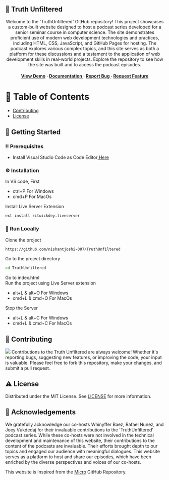 ## :star2: Truth Unfiltered
<div align='center'>
Welcome to the 'TruthUnfiltered' GitHub repository! This project showcases a custom-built website designed to host a podcast series developed for a senior seminar course in computer science. The site demonstrates proficient use of modern web development technologies and practices, including HTML, CSS, JavaScript, and GitHub Pages for hosting. The podcast explores various complex topics, and this site serves as both a platform for these discussions and a testament to the application of web development skills in real-world projects. Explore the repository to see how the site was built and to access the podcast episodes.
<h4> <a href=https://nishantjoshi-007.github.io/TruthUnfiltered/>View Demo</a> <span> · </span> <a href="https://github.com/nishantjoshi-007/TruthUnfiltered/blob/main/README.md"> Documentation </a> <span> · </span> <a href="https://github.com/nishantjoshi-007/TruthUnfiltered/issues"> Report Bug </a> <span> · </span> <a href="https://github.com/nishantjoshi-007/TruthUnfiltered/issues"> Request Feature </a> </h4>


</div>

# :notebook_with_decorative_cover: Table of Contents
- [Contributing](#wave-contributing)
- [License](#warning-license)

## :toolbox: Getting Started

### :bangbang: Prerequisites
- Install Visual Studio Code as Code Editor<a href="https://code.visualstudio.com/Download"> Here</a>


### :gear: Installation
In VS code, First
- ctrl+P For Windows
- cmd+P For MacOs

Install Live Server Extension
```bash
ext install ritwickdey.liveserver
```


### :running: Run Locally
Clone the project
```bash
https://github.com/nishantjoshi-007/TruthUnfiltered
```
Go to the project directory
```bash
cd TruthUnfiltered
```
Go to index.html <br>
Run the project using Live Server extension <br>
- alt+L & alt+O For Windows 
- cmd+L & cmd+O For MacOs

Stop the Server
- alt+L & alt+C For Windows 
- cmd+L & cmd+C For MacOs


## :wave: Contributing
<img src="https://contrib.rocks/image?repo=Louis3797/awesome-readme-template" /> Contributions to the Truth Unfiltered are always welcome! Whether it's reporting bugs, suggesting new features, or improving the code, your input is valuable. Please feel free to fork this repository, make your changes, and submit a pull request.


## :warning: License
Distributed under the MIT License. See <a href="https://github.com/nishantjoshi-007/TruthUnfiltered/blob/main/LICENSE">LICENSE</a> for more information.

## :gem: Acknowledgements
We gratefully acknowledge our co-hosts Whinyffer Baez, Rafael Nunez, and Joey Vukdedaj for their invaluable contributions to the 'TruthUnfiltered' podcast series. While these co-hosts were not involved in the technical development and maintenance of this website, their contributions to the content of the podcasts are invaluable. Their efforts brought depth to our topics and engaged our audience with meaningful dialogues. This website serves as a platform to host and share our episodes, which have been enriched by the diverse perspectives and voices of our co-hosts.

This website is Inspired from the <a href="https://github.com/codewithsadee/micro">Micro</a> GitHub Repository.
